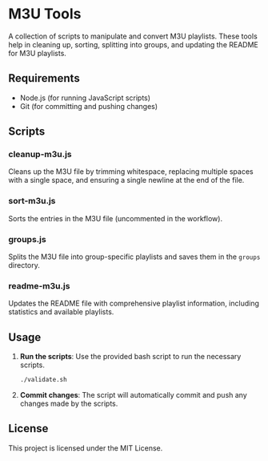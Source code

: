 # M3U Tools

A collection of scripts to manipulate and convert M3U playlists. These tools help in cleaning up, sorting, splitting into groups, and updating the README for M3U playlists.

## Requirements

- Node.js (for running JavaScript scripts)
- Git (for committing and pushing changes)

## Scripts

### cleanup-m3u.js
Cleans up the M3U file by trimming whitespace, replacing multiple spaces with a single space, and ensuring a single newline at the end of the file.

### sort-m3u.js
Sorts the entries in the M3U file (uncommented in the workflow).

### groups.js
Splits the M3U file into group-specific playlists and saves them in the `groups` directory.

### readme-m3u.js
Updates the README file with comprehensive playlist information, including statistics and available playlists.

## Usage

1. **Run the scripts**: Use the provided bash script to run the necessary scripts.
   ```sh
   ./validate.sh
   ```

2. **Commit changes**: The script will automatically commit and push any changes made by the scripts.

## License

This project is licensed under the MIT License.